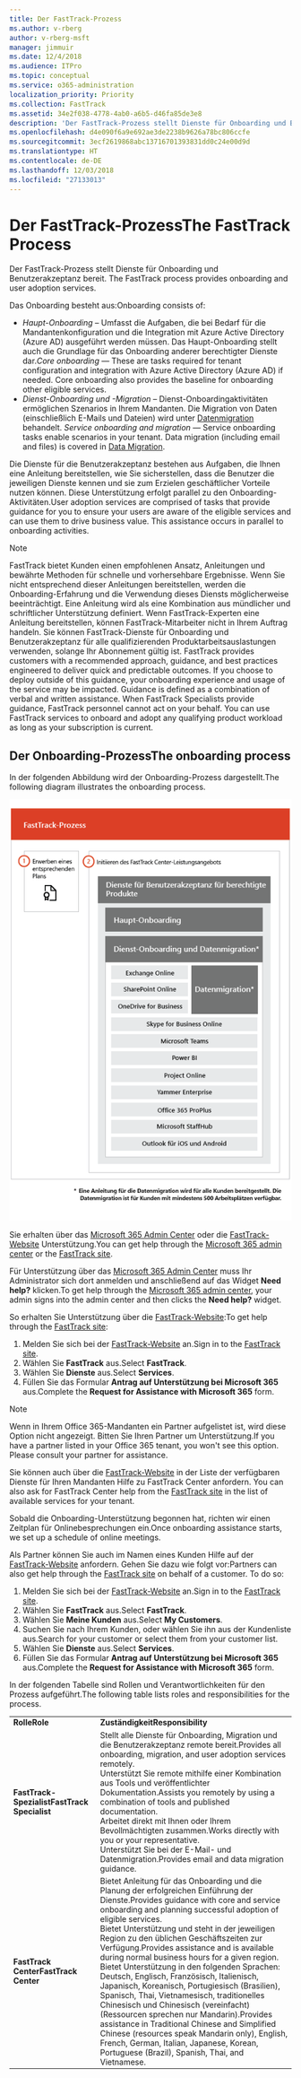 ```yaml
---
title: Der FastTrack-Prozess
ms.author: v-rberg
author: v-rberg-msft
manager: jimmuir
ms.date: 12/4/2018
ms.audience: ITPro
ms.topic: conceptual
ms.service: o365-administration
localization_priority: Priority
ms.collection: FastTrack
ms.assetid: 34e2f038-4778-4ab0-a6b5-d46fa85de3e8
description: 'Der FastTrack-Prozess stellt Dienste für Onboarding und Benutzerakzeptanz bereit. '
ms.openlocfilehash: d4e090f6a9e692ae3de2238b9626a78bc806ccfe
ms.sourcegitcommit: 3ecf2619868abc13716701393831dd0c24e00d9d
ms.translationtype: HT
ms.contentlocale: de-DE
ms.lasthandoff: 12/03/2018
ms.locfileid: "27133013"
---
```

# <a name="the-fasttrack-process"></a><span data-ttu-id="b61b0-103">Der FastTrack-Prozess</span><span class="sxs-lookup"><span data-stu-id="b61b0-103">The FastTrack Process</span></span>

<span data-ttu-id="b61b0-104">Der FastTrack-Prozess stellt Dienste für Onboarding und Benutzerakzeptanz bereit. </span><span class="sxs-lookup"><span data-stu-id="b61b0-104">The FastTrack process provides onboarding and user adoption services.</span></span> 
  
<span data-ttu-id="b61b0-105">Das Onboarding besteht aus:</span><span class="sxs-lookup"><span data-stu-id="b61b0-105">Onboarding consists of:</span></span>
  
- <span data-ttu-id="b61b0-p101">*Haupt-Onboarding* – Umfasst die Aufgaben, die bei Bedarf für die Mandantenkonfiguration und die Integration mit Azure Active Directory (Azure AD) ausgeführt werden müssen. Das Haupt-Onboarding stellt auch die Grundlage für das Onboarding anderer berechtigter Dienste dar.</span><span class="sxs-lookup"><span data-stu-id="b61b0-p101">*Core onboarding* — These are tasks required for tenant configuration and integration with Azure Active Directory (Azure AD) if needed. Core onboarding also provides the baseline for onboarding other eligible services.</span></span> 
- <span data-ttu-id="b61b0-p102">*Dienst-Onboarding und -Migration* – Dienst-Onboardingaktivitäten ermöglichen Szenarios in Ihrem Mandanten. Die Migration von Daten (einschließlich E-Mails und Dateien) wird unter [Datenmigration](O365-data-migration.md) behandelt. </span><span class="sxs-lookup"><span data-stu-id="b61b0-p102">*Service onboarding and migration* — Service onboarding tasks enable scenarios in your tenant. Data migration (including email and files) is covered in [Data Migration](O365-data-migration.md).</span></span> 
    
<span data-ttu-id="b61b0-p103">Die Dienste für die Benutzerakzeptanz bestehen aus Aufgaben, die Ihnen eine Anleitung bereitstellen, wie Sie sicherstellen, dass die Benutzer die jeweiligen Dienste kennen und sie zum Erzielen geschäftlicher Vorteile nutzen können. Diese Unterstützung erfolgt parallel zu den Onboarding-Aktivitäten.</span><span class="sxs-lookup"><span data-stu-id="b61b0-p103">User adoption services are comprised of tasks that provide guidance for you to ensure your users are aware of the eligible services and can use them to drive business value. This assistance occurs in parallel to onboarding activities.</span></span>
  
> [!NOTE]
> <span data-ttu-id="b61b0-p104">FastTrack bietet Kunden einen empfohlenen Ansatz, Anleitungen und bewährte Methoden für schnelle und vorhersehbare Ergebnisse. Wenn Sie nicht entsprechend dieser Anleitungen bereitstellen, werden die Onboarding-Erfahrung und die Verwendung dieses Diensts möglicherweise beeinträchtigt. Eine Anleitung wird als eine Kombination aus mündlicher und schriftlicher Unterstützung definiert. Wenn FastTrack-Experten eine Anleitung bereitstellen, können FastTrack-Mitarbeiter nicht in Ihrem Auftrag handeln. Sie können FastTrack-Dienste für Onboarding und Benutzerakzeptanz für alle qualifizierenden Produktarbeitsauslastungen verwenden, solange Ihr Abonnement gültig ist. </span><span class="sxs-lookup"><span data-stu-id="b61b0-p104">FastTrack provides customers with a recommended approach, guidance, and best practices engineered to deliver quick and predictable outcomes. If you choose to deploy outside of this guidance, your onboarding experience and usage of the service may be impacted. Guidance is defined as a combination of verbal and written assistance. When FastTrack Specialists provide guidance, FastTrack personnel cannot act on your behalf. You can use FastTrack services to onboard and adopt any qualifying product workload as long as your subscription is current.</span></span> 
  
## <a name="the-onboarding-process"></a><span data-ttu-id="b61b0-117">Der Onboarding-Prozess</span><span class="sxs-lookup"><span data-stu-id="b61b0-117">The onboarding process</span></span>

<span data-ttu-id="b61b0-118">In der folgenden Abbildung wird der Onboarding-Prozess dargestellt.</span><span class="sxs-lookup"><span data-stu-id="b61b0-118">The following diagram illustrates the onboarding process.</span></span>
  
![Zeitrahmen für die Nutzung des Onboarding-Angebots](media/O365-Onboarding-Timeline.png)
  
<span data-ttu-id="b61b0-120">Sie erhalten über das [Microsoft 365 Admin Center](https://go.microsoft.com/fwlink/?linkid=2032704) oder die [FastTrack-Website](https://go.microsoft.com/fwlink/?linkid=780698) Unterstützung.</span><span class="sxs-lookup"><span data-stu-id="b61b0-120">You can get help through the [Microsoft 365 admin center](https://go.microsoft.com/fwlink/?linkid=2032704) or the [FastTrack site](https://go.microsoft.com/fwlink/?linkid=780698).</span></span> 

<span data-ttu-id="b61b0-121">Für Unterstützung über das [Microsoft 365 Admin Center](https://go.microsoft.com/fwlink/?linkid=2032704) muss Ihr Administrator sich dort anmelden und anschließend auf das Widget **Need help?** klicken.</span><span class="sxs-lookup"><span data-stu-id="b61b0-121">To get help through the [Microsoft 365 admin center](https://go.microsoft.com/fwlink/?linkid=2032704), your admin signs into the admin center and then clicks the **Need help?** widget.</span></span> 

<span data-ttu-id="b61b0-122">So erhalten Sie Unterstützung über die [FastTrack-Website](https://go.microsoft.com/fwlink/?linkid=780698):</span><span class="sxs-lookup"><span data-stu-id="b61b0-122">To get help through the [FastTrack site](https://go.microsoft.com/fwlink/?linkid=780698):</span></span> 
1.  <span data-ttu-id="b61b0-123">Melden Sie sich bei der [FastTrack-Website](https://go.microsoft.com/fwlink/?linkid=780698) an.</span><span class="sxs-lookup"><span data-stu-id="b61b0-123">Sign in to the [FastTrack site](https://go.microsoft.com/fwlink/?linkid=780698).</span></span> 
2.  <span data-ttu-id="b61b0-124">Wählen Sie **FastTrack** aus.</span><span class="sxs-lookup"><span data-stu-id="b61b0-124">Select **FastTrack**.</span></span>
3.  <span data-ttu-id="b61b0-125">Wählen Sie **Dienste** aus.</span><span class="sxs-lookup"><span data-stu-id="b61b0-125">Select **Services**.</span></span>
4.  <span data-ttu-id="b61b0-126">Füllen Sie das Formular **Antrag auf Unterstützung bei Microsoft 365** aus.</span><span class="sxs-lookup"><span data-stu-id="b61b0-126">Complete the **Request for Assistance with Microsoft 365** form.</span></span> 
> [!NOTE]
>  <span data-ttu-id="b61b0-p105">Wenn in Ihrem Office 365-Mandanten ein Partner aufgelistet ist, wird diese Option nicht angezeigt. Bitten Sie Ihren Partner um Unterstützung.</span><span class="sxs-lookup"><span data-stu-id="b61b0-p105">If you have a partner listed in your Office 365 tenant, you won't see this option. Please consult your partner for assistance.</span></span> 
  
 <span data-ttu-id="b61b0-129">Sie können auch über die [FastTrack-Website](https://go.microsoft.com/fwlink/?linkid=780698) in der Liste der verfügbaren Dienste für Ihren Mandanten Hilfe zu FastTrack Center anfordern. </span><span class="sxs-lookup"><span data-stu-id="b61b0-129">You can also ask for FastTrack Center help from the [FastTrack site](https://go.microsoft.com/fwlink/?linkid=780698) in the list of available services for your tenant.</span></span> 
    
 <span data-ttu-id="b61b0-130">Sobald die Onboarding-Unterstützung begonnen hat, richten wir einen Zeitplan für Onlinebesprechungen ein.</span><span class="sxs-lookup"><span data-stu-id="b61b0-130">Once onboarding assistance starts, we set up a schedule of online meetings.</span></span>
    
<span data-ttu-id="b61b0-p106">Als Partner können Sie auch im Namen eines Kunden Hilfe auf der [FastTrack-Website](https://go.microsoft.com/fwlink/?linkid=780698) anfordern. Gehen Sie dazu wie folgt vor:</span><span class="sxs-lookup"><span data-stu-id="b61b0-p106">Partners can also get help through the [FastTrack site](https://go.microsoft.com/fwlink/?linkid=780698) on behalf of a customer. To do so:</span></span>
1.  <span data-ttu-id="b61b0-133">Melden Sie sich bei der [FastTrack-Website](https://go.microsoft.com/fwlink/?linkid=780698) an.</span><span class="sxs-lookup"><span data-stu-id="b61b0-133">Sign in to the [FastTrack site](https://go.microsoft.com/fwlink/?linkid=780698).</span></span> 
2.  <span data-ttu-id="b61b0-134">Wählen Sie **FastTrack** aus.</span><span class="sxs-lookup"><span data-stu-id="b61b0-134">Select **FastTrack**.</span></span>
3.  <span data-ttu-id="b61b0-135">Wählen Sie **Meine Kunden** aus.</span><span class="sxs-lookup"><span data-stu-id="b61b0-135">Select **My Customers**.</span></span>
4.  <span data-ttu-id="b61b0-136">Suchen Sie nach Ihrem Kunden, oder wählen Sie ihn aus der Kundenliste aus.</span><span class="sxs-lookup"><span data-stu-id="b61b0-136">Search for your customer or select them from your customer list.</span></span>
5.  <span data-ttu-id="b61b0-137">Wählen Sie **Dienste** aus.</span><span class="sxs-lookup"><span data-stu-id="b61b0-137">Select **Services**.</span></span>
6.  <span data-ttu-id="b61b0-138">Füllen Sie das Formular **Antrag auf Unterstützung bei Microsoft 365** aus.</span><span class="sxs-lookup"><span data-stu-id="b61b0-138">Complete the **Request for Assistance with Microsoft 365** form.</span></span> 

<span data-ttu-id="b61b0-139">In der folgenden Tabelle sind Rollen und Verantwortlichkeiten für den Prozess aufgeführt.</span><span class="sxs-lookup"><span data-stu-id="b61b0-139">The following table lists roles and responsibilities for the process.</span></span>
    
|||
|:-----|:-----|
|<span data-ttu-id="b61b0-140">**Rolle**</span><span class="sxs-lookup"><span data-stu-id="b61b0-140">**Role**</span></span> <br/> |<span data-ttu-id="b61b0-141">**Zuständigkeit**</span><span class="sxs-lookup"><span data-stu-id="b61b0-141">**Responsibility**</span></span> <br/> |
|<span data-ttu-id="b61b0-142">**FastTrack-Spezialist**</span><span class="sxs-lookup"><span data-stu-id="b61b0-142">**FastTrack Specialist**</span></span> <br/> |<span data-ttu-id="b61b0-143">Stellt alle Dienste für Onboarding, Migration und die Benutzerakzeptanz remote bereit.</span><span class="sxs-lookup"><span data-stu-id="b61b0-143">Provides all onboarding, migration, and user adoption services remotely.</span></span>  <br/> <span data-ttu-id="b61b0-144">Unterstützt Sie remote mithilfe einer Kombination aus Tools und veröffentlichter Dokumentation.</span><span class="sxs-lookup"><span data-stu-id="b61b0-144">Assists you remotely by using a combination of tools and published documentation.</span></span> <br/> <span data-ttu-id="b61b0-145">Arbeitet direkt mit Ihnen oder Ihrem Bevollmächtigten zusammen.</span><span class="sxs-lookup"><span data-stu-id="b61b0-145">Works directly with you or your representative.</span></span> <br/> <span data-ttu-id="b61b0-146">Unterstützt Sie bei der E-Mail- und Datenmigration.</span><span class="sxs-lookup"><span data-stu-id="b61b0-146">Provides email and data migration guidance.</span></span>|
|<span data-ttu-id="b61b0-147">**FastTrack Center**</span><span class="sxs-lookup"><span data-stu-id="b61b0-147">**FastTrack Center**</span></span>  <br/> |<span data-ttu-id="b61b0-148">Bietet Anleitung für das Onboarding und die Planung der erfolgreichen Einführung der Dienste.</span><span class="sxs-lookup"><span data-stu-id="b61b0-148">Provides guidance with core and service onboarding and planning successful adoption of eligible services.</span></span>  <br/> <span data-ttu-id="b61b0-149">Bietet Unterstützung und steht in der jeweiligen Region zu den üblichen Geschäftszeiten zur Verfügung.</span><span class="sxs-lookup"><span data-stu-id="b61b0-149">Provides assistance and is available during normal business hours for a given region.</span></span> <br/> <span data-ttu-id="b61b0-150">Bietet Unterstützung in den folgenden Sprachen: Deutsch, Englisch, Französisch, Italienisch, Japanisch, Koreanisch, Portugiesisch (Brasilien), Spanisch, Thai, Vietnamesisch, traditionelles Chinesisch und Chinesisch (vereinfacht) (Ressourcen sprechen nur Mandarin).</span><span class="sxs-lookup"><span data-stu-id="b61b0-150">Provides assistance in Traditional Chinese and Simplified Chinese (resources speak Mandarin only), English, French, German, Italian, Japanese, Korean, Portuguese (Brazil), Spanish, Thai, and Vietnamese.</span></span>|


  

